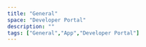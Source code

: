 ```yaml
---
title: "General"
space: "Developer Portal"
description: ""
tags: ["General","App","Developer Portal"]
---
```



